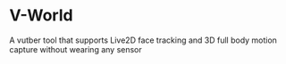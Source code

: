 # V-World
A vutber tool that supports Live2D face tracking and 3D full body motion capture without wearing any sensor

